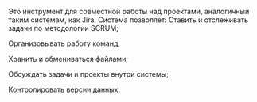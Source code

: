 Это инструмент для совместной работы над проектами, аналогичный таким системам, как Jira. Система позволяет:
Ставить и отслеживать задачи по методологии SCRUM;

Организовывать работу команд;

Хранить и обмениваться файлами;

Обсуждать задачи и проекты внутри системы;

Контролировать версии данных.
